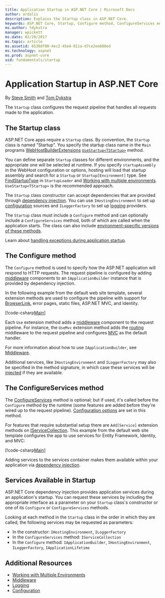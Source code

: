 ```yaml
---
title: Application Startup in ASP.NET Core | Microsoft Docs
author: ardalis
description: Explains the Startup class in ASP.NET Core.
keywords: ASP.NET Core, Startup, Configure method, ConfigureServices method
ms.author: tdykstra
manager: wpickett
ms.date: 02/29/2017
ms.topic: article
ms.assetid: 6538df00-4ec2-45e4-811a-d7ce2ee608ed
ms.technology: aspnet
ms.prod: aspnet-core
uid: fundamentals/startup
---
```

# Application Startup in ASP.NET Core

By [Steve Smith](http://ardalis.com) and [Tom Dykstra](https://github.com/tdykstra/)

The `Startup` class configures the request pipeline that handles all requests made to the application.

## The Startup class

ASP.NET Core apps require a `Startup` class. By convention, the `Startup` class is named "Startup". You specify the startup class name in the `Main` programs [WebHostBuilderExtensions](https://docs.microsoft.com/en-us/aspnet/core/api/microsoft.aspnetcore.hosting.webhostbuilderextensions) [`UseStartup<TStartup>`](https://docs.microsoft.com/en-us/aspnet/core/api/microsoft.aspnetcore.hosting.webhostbuilderextensions#Microsoft_AspNetCore_Hosting_WebHostBuilderExtensions_UseStartup__1_Microsoft_AspNetCore_Hosting_IWebHostBuilder_) method.

You can define separate `Startup` classes for different environments, and the appropriate one will be selected at runtime. If you specify `startupAssembly` in the WebHost configuration or options, hosting will load that startup assembly and search for a `Startup` or `Startup[Environment]` type. See [FindStartupType](https://github.com/aspnet/Hosting/blob/rel/1.1.0/src/Microsoft.AspNetCore.Hosting/Internal/StartupLoader.cs) in `StartupLoader` and [Working with multiple environments](environments.md#startup-conventions). `UseStartup<TStartup>` is the recommended approach.

The `Startup` class constructor can accept dependencies that are provided through [dependency injection](dependency-injection.md). You can use `IHostingEnvironment` to set up [configuration](configuration.md) sources and `ILoggerFactory` to set up [logging](logging.md) providers. 

The `Startup` class must include a `Configure` method and can optionally include a `ConfigureServices` method, both of which are called when the application starts. The class can also include [environment-specific versions of these methods](environments.md#startup-conventions).

Learn about [handling exceptions during application startup](error-handling.md#startup-exception-handling).

## The Configure method

The `Configure` method is used to specify how the ASP.NET application will respond to HTTP requests. The request pipeline is configured by adding [middleware](middleware.md) components to an `IApplicationBuilder` instance that is provided by dependency injection.

In the following example from the default web site template, several extension methods are used to configure the pipeline with support for [BrowserLink](http://vswebessentials.com/features/browserlink), error pages, static files, ASP.NET MVC, and Identity.

[!code-csharp[Main](../common/samples/WebApplication1/Startup.cs?highlight=8,9,10,14,17,19,21&start=58&end=84)]

Each `Use` extension method adds a [middleware](middleware.md) component to the request pipeline. For instance, the `UseMvc` extension method adds the [routing](routing.md) middleware to the request pipeline and configures [MVC](../mvc/index.md) as the default handler.

For more information about how to use `IApplicationBuilder`, see [Middleware](middleware.md).

Additional services, like `IHostingEnvironment` and `ILoggerFactory` may also be specified in the method signature, in which case these services will be [injected](dependency-injection.md) if they are available. 

## The ConfigureServices method

The [ConfigureServices](https://docs.microsoft.com/en-us/aspnet/core/api/microsoft.aspnetcore.hosting.startupbase#Microsoft_AspNetCore_Hosting_StartupBase_ConfigureServices_Microsoft_Extensions_DependencyInjection_IServiceCollection_) method is optional; but if used, it's called before the `Configure` method by the runtime (some features are added before they're wired up to the request pipeline). [Configuration options](configuration.md) are set in this method.

For features that require substantial setup there are `Add[Service]` extension methods on [IServiceCollection](https://docs.microsoft.com/en-us/aspnet/core/api/microsoft.extensions.dependencyinjection.iservicecollection). This example from the default web site template configures the app to use services for Entity Framework, Identity, and MVC:

[!code-csharp[Main](../common/samples/WebApplication1/Startup.cs?highlight=4,7,11&start=40&end=55)]

Adding services to the services container makes them available within your application via [dependency injection](dependency-injection.md).

## Services Available in Startup

ASP.NET Core dependency injection provides application services during an application's startup. You can request these services by including the appropriate interface as a parameter on your `Startup` class's constructor or one of its `Configure` or `ConfigureServices` methods. 

Looking at each method in the `Startup` class in the order in which they are called, the following services may be requested as parameters:

* In the constructor:  `IHostingEnvironment`, `ILoggerFactory`
* In the `ConfigureServices` method:  `IServiceCollection`
* In the `Configure` method:  `IApplicationBuilder`, `IHostingEnvironment`, `ILoggerFactory`, `IApplicationLifetime`

## Additional Resources

* [Working with Multiple Environments](environments.md)
* [Middleware](middleware.md)
* [Logging](logging.md)
* [Configuration](configuration.md)
